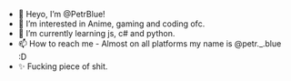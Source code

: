 - 👋 Heyo, I’m @PetrBlue!
- 👀 I’m interested in Anime, gaming and coding ofc.
- 🌱 I’m currently learning js, c# and python.
- 📫 How to reach me - Almost on all platforms my name is @petr._.blue :D
- ✨ Fucking piece of shit.
<!---
PetrBlue/PetrBlue is a ✨ special ✨ repository because its `README.md` (this file) appears on your GitHub profile.
You can click the Preview link to take a look at your changes.
--->
